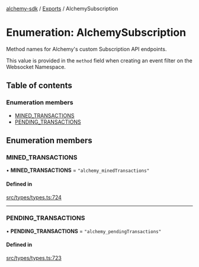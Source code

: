 [alchemy-sdk](../README.md) / [Exports](../modules.md) / AlchemySubscription

# Enumeration: AlchemySubscription

Method names for Alchemy's custom Subscription API endpoints.

This value is provided in the `method` field when creating an event filter on
the Websocket Namespace.

## Table of contents

### Enumeration members

- [MINED\_TRANSACTIONS](AlchemySubscription.md#mined_transactions)
- [PENDING\_TRANSACTIONS](AlchemySubscription.md#pending_transactions)

## Enumeration members

### MINED\_TRANSACTIONS

• **MINED\_TRANSACTIONS** = `"alchemy_minedTransactions"`

#### Defined in

[src/types/types.ts:724](https://github.com/alchemyplatform/alchemy-sdk-js/blob/1ee40cb2/src/types/types.ts#L724)

___

### PENDING\_TRANSACTIONS

• **PENDING\_TRANSACTIONS** = `"alchemy_pendingTransactions"`

#### Defined in

[src/types/types.ts:723](https://github.com/alchemyplatform/alchemy-sdk-js/blob/1ee40cb2/src/types/types.ts#L723)
